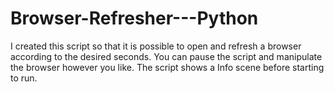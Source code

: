 # Browser-Refresher---Python
I created this script so that it is possible to open and refresh a browser according to the desired seconds. 
You can pause the script and manipulate the browser however you like.
The script shows a Info scene before starting to run.
